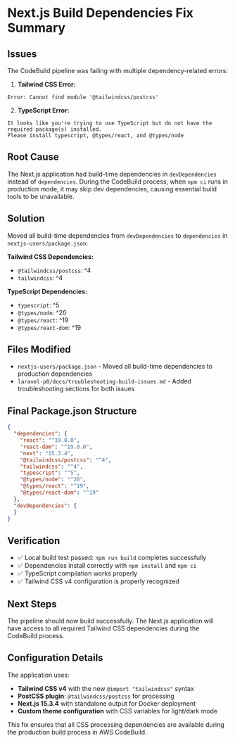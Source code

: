 # Next.js Build Dependencies Fix Summary

## Issues
The CodeBuild pipeline was failing with multiple dependency-related errors:

1. **Tailwind CSS Error:**
```
Error: Cannot find module '@tailwindcss/postcss'
```

2. **TypeScript Error:**
```
It looks like you're trying to use TypeScript but do not have the required package(s) installed.
Please install typescript, @types/react, and @types/node
```

## Root Cause
The Next.js application had build-time dependencies in `devDependencies` instead of `dependencies`. During the CodeBuild process, when `npm ci` runs in production mode, it may skip dev dependencies, causing essential build tools to be unavailable.

## Solution
Moved all build-time dependencies from `devDependencies` to `dependencies` in `nextjs-users/package.json`:

**Tailwind CSS Dependencies:**
- `@tailwindcss/postcss`: ^4
- `tailwindcss`: ^4

**TypeScript Dependencies:**
- `typescript`: ^5
- `@types/node`: ^20
- `@types/react`: ^19
- `@types/react-dom`: ^19

## Files Modified
- `nextjs-users/package.json` - Moved all build-time dependencies to production dependencies
- `laravel-p0/docs/troubleshooting-build-issues.md` - Added troubleshooting sections for both issues

## Final Package.json Structure
```json
{
  "dependencies": {
    "react": "^19.0.0",
    "react-dom": "^19.0.0",
    "next": "15.3.4",
    "@tailwindcss/postcss": "^4",
    "tailwindcss": "^4",
    "typescript": "^5",
    "@types/node": "^20",
    "@types/react": "^19",
    "@types/react-dom": "^19"
  },
  "devDependencies": {
  }
}
```

## Verification
- ✅ Local build test passed: `npm run build` completes successfully
- ✅ Dependencies install correctly with `npm install` and `npm ci`
- ✅ TypeScript compilation works properly
- ✅ Tailwind CSS v4 configuration is properly recognized

## Next Steps
The pipeline should now build successfully. The Next.js application will have access to all required Tailwind CSS dependencies during the CodeBuild process.

## Configuration Details
The application uses:
- **Tailwind CSS v4** with the new `@import "tailwindcss"` syntax
- **PostCSS plugin**: `@tailwindcss/postcss` for processing
- **Next.js 15.3.4** with standalone output for Docker deployment
- **Custom theme configuration** with CSS variables for light/dark mode

This fix ensures that all CSS processing dependencies are available during the production build process in AWS CodeBuild.